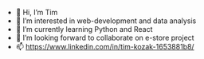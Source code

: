 - 👋 Hi, I’m Tim
- 👀 I’m interested in web-development and data analysis
- 🌱 I’m currently learning Python and React
- 💞️ I’m looking forward to collaborate on e-store project
- 📫 https://www.linkedin.com/in/tim-kozak-1653881b8/

<!---
TimKozak/TimKozak is a ✨ special ✨ repository because its `README.md` (this file) appears on your GitHub profile.
You can click the Preview link to take a look at your changes.
--->
